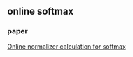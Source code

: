 ## online softmax

### paper

[Online normalizer calculation for softmax](https://arxiv.org/pdf/1805.02867)

###